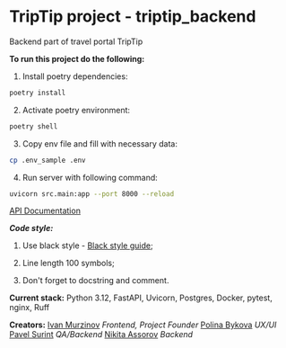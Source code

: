 # TripTip project - triptip_backend

Backend part of travel portal TripTip

  

**To run this project do the following:**

  

1. Install poetry dependencies:

```bash
poetry install
```

2. Activate poetry environment:

```bash
poetry shell
```

3. Copy env file and fill with necessary data:

```bash
cp .env_sample .env
```

4. Run server with following command:

```bash
uvicorn src.main:app --port 8000 --reload
```

[API Documentation](http://127.0.0.1:8000/docs)

***Code style:***
1. Use black style - [Black style guide](https://black.readthedocs.io/en/stable/);

2. Line length 100 symbols;
3. Don't forget to docstring and comment. 




**Current stack:**
Python 3.12, FastAPI, Uvicorn, Postgres, Docker, pytest, nginx, Ruff

**Creators:**
[Ivan Murzinov](https://github.com/IMurzinov) *Frontend, Project Founder* 
[Polina Bykova](https://github.com/pnbykova) *UX/UI*  
[Pavel Surint](https://github.com/PavelHightTower) *QA/Backend* 
[Nikita Assorov](https://github.com/cosmofactory) *Backend* 